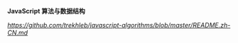 **JavaScript 算法与数据结构**

*https://github.com/trekhleb/javascript-algorithms/blob/master/README.zh-CN.md*

